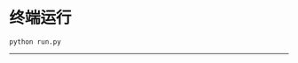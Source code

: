 # 终端运行

```shell
python run.py
```
*******************************************************************************************************************************************************************************************************************************************************************************************************************************************************************************************************************************************************************************************************************************************************************************************************************************************************************************************************************************************************************************************************************************************************************************************************************************************************************************************************************************************************************************************************************************************